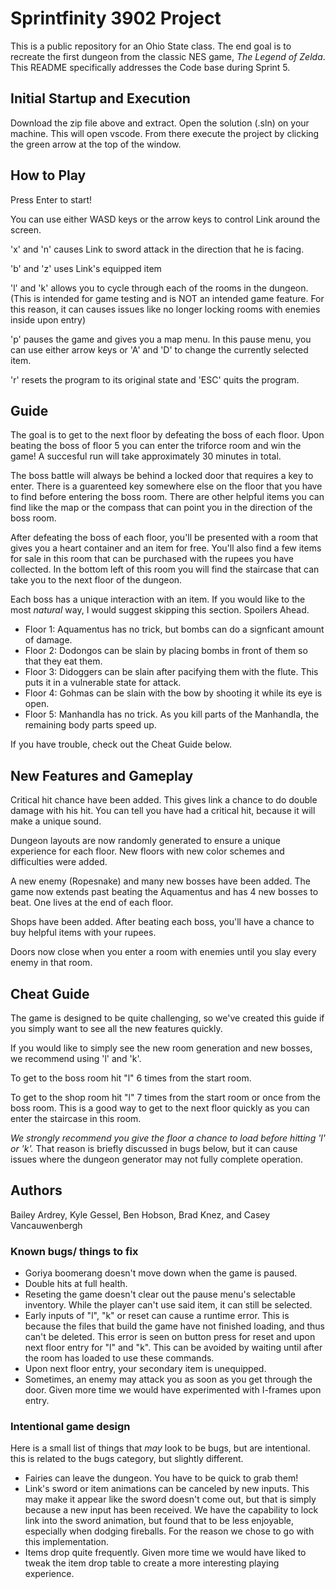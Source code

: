 # Sprintfinity 3902 Project

This is a public repository for an Ohio State class. The end goal is to
recreate the first dungeon from the classic NES game, *The Legend of Zelda*.
This README specifically addresses the Code base during Sprint 5.

## Initial Startup and Execution

Download the zip file above and extract. Open the solution (.sln) on your
machine. This will open vscode. From there execute the project by clicking the
green arrow at the top of the window.

## How to Play

Press Enter to start!

You can use either WASD keys or the arrow keys to control Link around the 
screen.

'x' and 'n' causes Link to sword attack in the direction that he is facing.

'b' and 'z' uses Link's equipped item

'l' and 'k' allows you to cycle through each of the rooms in the dungeon. (This
is intended for game testing and is NOT an intended game feature. For this
reason, it can causes issues like no longer locking rooms with enemies inside
upon entry)

'p' pauses the game and gives you a map menu. In this pause menu, you can use
either arrow keys or 'A' and 'D' to change the currently selected item.

'r' resets the program to its original state and 'ESC' quits the program.

## Guide

The goal is to get to the next floor by defeating the boss of each floor. Upon
beating the boss of floor 5 you can enter the triforce room and win the game! A
succesful run will take approximately 30 minutes in total.

The boss battle will always be behind a locked door that requires a key to 
enter. There is a guarenteed key somewhere else on the floor that you have to 
find before entering the boss room. There are other helpful items you can find
like the map or the compass that can point you in the direction of the boss room.

After defeating the boss of each floor, you'll be presented with a room that
gives you a heart container and an item for free. You'll also find a few items
for sale in this room that can be purchased with the rupees you have collected.
In the bottom left of this room you will find the staircase that can take you
to the next floor of the dungeon.

Each boss has a unique interaction with an item. If you would like to the most
*natural* way, I would suggest skipping this section. Spoilers Ahead.
* Floor 1: Aquamentus has no trick, but bombs can do a signficant amount of
damage.
* Floor 2: Dodongos can be slain by placing bombs in front of them so that they
eat them.
* Floor 3: Didoggers can be slain after pacifying them with the flute. This 
puts it in a vulnerable state for attack.
* Floor 4: Gohmas can be slain with the bow by shooting it while its eye is
open.
* Floor 5: Manhandla has no trick. As you kill parts of the Manhandla, the 
remaining body parts speed up.

If you have trouble, check out the Cheat Guide below.

## New Features and Gameplay

Critical hit chance have been added. This gives link a chance to do double
damage with his hit. You can tell you have had a critical hit, because it will
make a unique sound.

Dungeon layouts are now randomly generated to ensure a unique experience for 
each floor. New floors with new color schemes and difficulties were added.

A new enemy (Ropesnake) and many new bosses have been added. The game now 
extends past beating the Aquamentus and has 4 new bosses to beat. One lives at
the end of each floor.

Shops have been added. After beating each boss, you'll have a chance to buy
helpful items with your rupees.

Doors now close when you enter a room with enemies until you slay every enemy
in that room.

## Cheat Guide

The game is designed to be quite challenging, so we've created this guide if
you simply want to see all the new features quickly.

If you would like to simply see the new room generation and new bosses, we
recommend using 'l' and 'k'.

To get to the boss room hit "l" 6 times from the start room.

To get to the shop room hit "l" 7 times from the start room or once from the 
boss room. This is a good way to get to the next floor quickly as you can enter
the staircase in this room.

*We strongly recommend you give the floor a chance to load before hitting 'l' or
'k'.* That reason is briefly discussed in bugs below, but it can cause issues
where the dungeon generator may not fully complete operation.

## Authors

Bailey Ardrey, Kyle Gessel, Ben Hobson, Brad Knez, and Casey Vancauwenbergh


### Known bugs/ things to fix
* Goriya boomerang doesn't move down when the game is paused.
* Double hits at full health.
* Reseting the game doesn't clear out the pause menu's selectable inventory.
While the player can't use said item, it can still be selected.
* Early inputs of "l", "k" or reset can cause a runtime error. This is because
the files that build the game have not finished loading, and thus can't be
deleted. This error is seen on button press for reset and upon next floor entry
for "l" and "k". This can be avoided by waiting until after the room has loaded
to use these commands.
* Upon next floor entry, your secondary item is unequipped.
* Sometimes, an enemy may attack you as soon as you get through the door.
Given more time we would have experimented with I-frames upon entry.



### Intentional game design
Here is a small list of things that *may* look to be bugs, but are intentional.
this is related to the bugs category, but slightly different.
* Fairies can leave the dungeon. You have to be quick to grab them!
* Link's sword or item animations can be canceled by new inputs. This may make 
it appear like the sword doesn't come out, but that is simply because a new
input has been received. We have the capability to lock link into the sword
animation, but found that to be less enjoyable, especially when dodging
fireballs. For the reason we chose to go with this implementation.
* Items drop quite frequently. Given more time we would have liked to tweak the
item drop table to create a more interesting playing experience.

